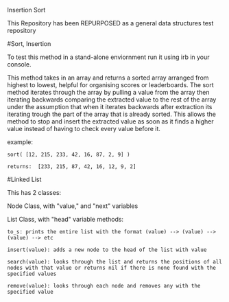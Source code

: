 Insertion Sort

This Repository has been REPURPOSED as a general data structures test repository

#Sort, Insertion

To test this method in a stand-alone enviornment run it using irb in your console.

This method takes in an array and returns a sorted array arranged from highest to lowest, helpful for organising scores or leaderboards.
The sort method iterates through the array by pulling a value from the array then iterating backwards comparing the extracted value to the rest of the array under the assumption that when it iterates backwards after extraction its iterating trough the part of the array that is already sorted. This allows the method to stop and insert the extracted value as soon as it finds a higher value instead of having to check every value before it.

example:

    sort( [12, 215, 233, 42, 16, 87, 2, 9] )

    returns:  [233, 215, 87, 42, 16, 12, 9, 2]


#Linked List

This has 2 classes:

  Node Class, with "value," and "next" variables

  List Class, with "head" variable
    methods:

    to_s: prints the entire list with the format (value) --> (value) --> (value) --> etc

    insert(value): adds a new node to the head of the list with value

    search(value): looks through the list and returns the positions of all nodes with that value or returns nil if there is none found with the specified values

    remove(value): looks through each node and removes any with the specified value
